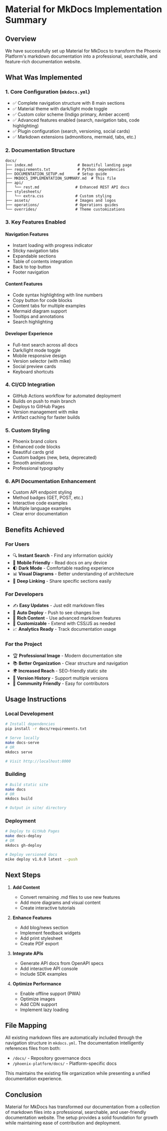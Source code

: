 # Material for MkDocs Implementation Summary

## Overview

We have successfully set up Material for MkDocs to transform the Phoenix Platform's markdown documentation into a professional, searchable, and feature-rich documentation website.

## What Was Implemented

### 1. **Core Configuration** (`mkdocs.yml`)
- ✅ Complete navigation structure with 8 main sections
- ✅ Material theme with dark/light mode toggle
- ✅ Custom color scheme (Indigo primary, Amber accent)
- ✅ Advanced features enabled (search, navigation tabs, code highlighting)
- ✅ Plugin configuration (search, versioning, social cards)
- ✅ Markdown extensions (admonitions, mermaid, tabs, etc.)

### 2. **Documentation Structure**
```
docs/
├── index.md                    # Beautiful landing page
├── requirements.txt            # Python dependencies
├── DOCUMENTATION_SETUP.md      # Setup guide
├── MKDOCS_IMPLEMENTATION_SUMMARY.md  # This file
├── api/
│   └── rest.md                # Enhanced REST API docs
├── stylesheets/
│   └── extra.css              # Custom styling
├── assets/                    # Images and logos
├── operations/                # Operations guides
└── overrides/                 # Theme customizations
```

### 3. **Key Features Enabled**

#### Navigation Features
- Instant loading with progress indicator
- Sticky navigation tabs
- Expandable sections
- Table of contents integration
- Back to top button
- Footer navigation

#### Content Features
- Code syntax highlighting with line numbers
- Copy button for code blocks
- Content tabs for multiple examples
- Mermaid diagram support
- Tooltips and annotations
- Search highlighting

#### Developer Experience
- Full-text search across all docs
- Dark/light mode toggle
- Mobile responsive design
- Version selector (with mike)
- Social preview cards
- Keyboard shortcuts

### 4. **CI/CD Integration**
- GitHub Actions workflow for automated deployment
- Builds on push to main branch
- Deploys to GitHub Pages
- Version management with mike
- Artifact caching for faster builds

### 5. **Custom Styling**
- Phoenix brand colors
- Enhanced code blocks
- Beautiful cards grid
- Custom badges (new, beta, deprecated)
- Smooth animations
- Professional typography

### 6. **API Documentation Enhancement**
- Custom API endpoint styling
- Method badges (GET, POST, etc.)
- Interactive code examples
- Multiple language examples
- Clear error documentation

## Benefits Achieved

### For Users
- 🔍 **Instant Search** - Find any information quickly
- 📱 **Mobile Friendly** - Read docs on any device
- 🌓 **Dark Mode** - Comfortable reading experience
- 📊 **Visual Diagrams** - Better understanding of architecture
- 🔗 **Deep Linking** - Share specific sections easily

### For Developers
- ✍️ **Easy Updates** - Just edit markdown files
- 🚀 **Auto Deploy** - Push to see changes live
- 📝 **Rich Content** - Use advanced markdown features
- 🎨 **Customizable** - Extend with CSS/JS as needed
- 📈 **Analytics Ready** - Track documentation usage

### For the Project
- 🏆 **Professional Image** - Modern documentation site
- 📚 **Better Organization** - Clear structure and navigation
- 🌍 **Increased Reach** - SEO-friendly static site
- 💾 **Version History** - Support multiple versions
- 🤝 **Community Friendly** - Easy for contributors

## Usage Instructions

### Local Development
```bash
# Install dependencies
pip install -r docs/requirements.txt

# Serve locally
make docs-serve
# OR
mkdocs serve

# Visit http://localhost:8000
```

### Building
```bash
# Build static site
make docs
# OR
mkdocs build

# Output in site/ directory
```

### Deployment
```bash
# Deploy to GitHub Pages
make docs-deploy
# OR
mkdocs gh-deploy

# Deploy versioned docs
mike deploy v1.0.0 latest --push
```

## Next Steps

1. **Add Content**
   - Convert remaining .md files to use new features
   - Add more diagrams and visual content
   - Create interactive tutorials

2. **Enhance Features**
   - Add blog/news section
   - Implement feedback widgets
   - Add print stylesheet
   - Create PDF export

3. **Integrate APIs**
   - Generate API docs from OpenAPI specs
   - Add interactive API console
   - Include SDK examples

4. **Optimize Performance**
   - Enable offline support (PWA)
   - Optimize images
   - Add CDN support
   - Implement lazy loading

## File Mapping

All existing markdown files are automatically included through the navigation structure in `mkdocs.yml`. The documentation intelligently references files from both:
- `/docs/` - Repository governance docs
- `/phoenix-platform/docs/` - Platform-specific docs

This maintains the existing file organization while presenting a unified documentation experience.

## Conclusion

Material for MkDocs has transformed our documentation from a collection of markdown files into a professional, searchable, and user-friendly documentation website. The setup provides a solid foundation for growth while maintaining ease of contribution and deployment.
